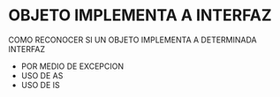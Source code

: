 # OBJETO IMPLEMENTA A INTERFAZ
COMO RECONOCER SI UN OBJETO IMPLEMENTA A DETERMINADA INTERFAZ


* POR MEDIO DE EXCEPCION
* USO DE AS
* USO DE IS